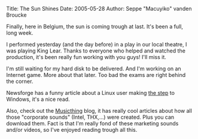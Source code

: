 Title: The Sun Shines
Date: 2005-05-28
Author: Seppe "Macuyiko" vanden Broucke

Finally, here in Belgium, the sun is coming trough at last. It's been a full, long week.  
I performed yesterday (and the day before) in a play in our local theatre, I was playing King Lear. Thanks to everyone who helped and watched the production, it's been really fun working with you guys! I'll miss it.  
I'm still waiting for my hard disk to be delivered. And I'm working on an Internet game. More about that later. Too bad the exams are right behind the corner.  
Newsforge has a funny article about a Linux user making [the step](http://os.newsforge.com/article.pl?sid=05/05/18/2033216) to Windows, it's a nice read.  
Also, check out the [Musicthing](http://musicthing.blogspot.com/2005/05/tiny-music-makers-pt-1-intel-inside.html) blog, it has really cool articles about how all those "corporate sounds" (Intel, THX,...) were created. Plus you can download them. Fact is that I'm really fond of these marketing sounds and/or videos, so I've enjoyed reading trough all this.  